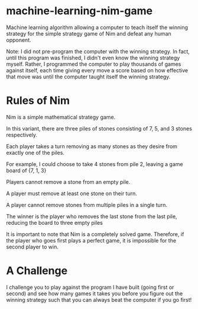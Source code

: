 # machine-learning-nim-game
Machine learning algorithm allowing a computer to teach itself the winning strategy for the simple strategy game of Nim and defeat any human opponent.

Note: I did not pre-program the computer with the winning strategy. In fact, until this program was finished, I didn't even know the winning strategy myself. Rather, I programmed the computer to play thousands of games against itself, each time giving every move a score based on how effective that move was until the computer taught itself the winning strategy.

# Rules of Nim
Nim is a simple mathematical strategy game.

In this variant, there are three piles of stones consisting of 7, 5, and 3 stones respectively.

Each player takes a turn removing as many stones as they desire from exactly one of the piles.

For example, I could choose to take 4 stones from pile 2, leaving a game board of {7, 1, 3}

Players cannot remove a stone from an empty pile.

A player must remove at least one stone on their turn.

A player cannot remove stones from multiple piles in a single turn.

The winner is the player who removes the last stone from the last pile, reducing the board to three empty piles


It is important to note that Nim is a completely solved game. Therefore, if the player who goes first plays a perfect game, it is impossible for the second player to win.

# A Challenge
I challenge you to play against the program I have built (going first or second) and see how many games it takes you before you figure out the winning strategy such that you can always beat the computer if you go first!
